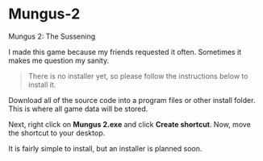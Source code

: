 # Mungus-2
Mungus 2: The Sussening

I made this game because my friends requested it often. Sometimes it makes me question my sanity.
> There is no installer yet, so please follow the instructions below to install it.

Download all of the source code into a program files or other install folder. This is where all game data will be stored.

Next, right click on **Mungus 2.exe** and click **Create shortcut**.
Now, move the shortcut to your desktop.

It is fairly simple to install, but an installer is planned soon.
